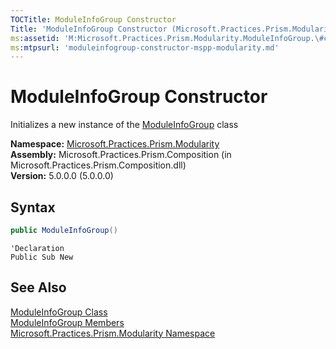 ```yaml
---
TOCTitle: ModuleInfoGroup Constructor
Title: 'ModuleInfoGroup Constructor (Microsoft.Practices.Prism.Modularity)'
ms:assetid: 'M:Microsoft.Practices.Prism.Modularity.ModuleInfoGroup.\#ctor'
ms:mtpsurl: 'moduleinfogroup-constructor-mspp-modularity.md'
---
```


# ModuleInfoGroup Constructor

Initializes a new instance of the [ModuleInfoGroup](/patterns-practices/reference/moduleinfogroup-class-mspp-modularity) class

**Namespace:** [Microsoft.Practices.Prism.Modularity](/patterns-practices/reference/mspp-modularity-namespace)  
**Assembly:** Microsoft.Practices.Prism.Composition (in Microsoft.Practices.Prism.Composition.dll)  
**Version:** 5.0.0.0 (5.0.0.0)

## Syntax

```C#
public ModuleInfoGroup()
```
```VB
'Declaration
Public Sub New
```

## See Also

[ModuleInfoGroup Class](/patterns-practices/reference/moduleinfogroup-class-mspp-modularity)  
[ModuleInfoGroup Members](/patterns-practices/reference/moduleinfogroup-members-mspp-modularity)  
[Microsoft.Practices.Prism.Modularity Namespace](/patterns-practices/reference/mspp-modularity-namespace)  